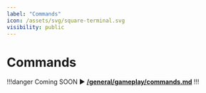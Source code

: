 ```yaml
---
label: "Commands"
icon: /assets/svg/square-terminal.svg
visibility: public
---
```


# Commands

!!!danger
Coming SOON ▶ **[/general/gameplay/commands.md](/general/gameplay/commands.md)**
!!!